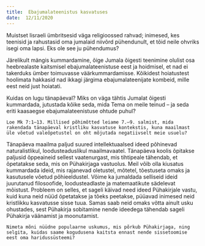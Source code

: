 ```yaml
---
title:  Ebajumalateenistus kasvatuses  
date:  12/11/2020  
---
```


Muistset Iisraeli ümbritsesid väga religioossed rahvad; inimesed, kes teenisid ja rahustasid oma jumalaid niivõrd pühendunult, et tõid neile ohvriks isegi oma lapsi. Eks ole see ju pühendumus?

Järelikult mängis kummardamine, õige Jumala õigesti teenimine olulist osa heebrealaste kaitsmisel ebajumalateenistuse eest ja hoidmisel, et nad ei takerduks ümber toimuvasse väärkummardamisse. Kõikidest hoiatustest hoolimata hakkasid nad ikkagi järgima ebajumalateenijate kombeid, mille eest neid just hoiatati.

Kuidas on lugu tänapäeval? Miks on väga tähtis Jumalat õigesti kummardada, jutustada kõike seda, mida Tema on meile teinud – ja seda eriti kaasaegse eba­jumalateenistuse ohtude puhul?

`Loe Mk 7:1–13. Millised põhimõtted leiame 7.–9. salmist, mida rakendada tänapäeval kristliku kasvatuse kontekstis, kuna maailmast üle võetud valeõpetustel on oht mõjutada negatiivselt meie usuelu?`

Tänapäeva maailma paljud suured intellektuaalsed ideed põhinevad naturalistlikul, loodusteaduslikul maailmavaatel. Tänapäeva koolis õpitakse paljusid õppeaineid sellest vaatenurgast, mis tihtipeale tähendab, et õpetatakse seda, mis on Pühakirjaga vastuolus. Meil võib olla kiusatus kummardada ideid, mis rajanevad oletustel, mõtetel, tõestuseta omaks ja kasutusele võetud põhieeldustel. Võime ka jumaldada selliseid ideid juurutanud filosoofide, loodusteadlaste ja matemaatikute sädelevat mõistust. Probleem on selles, et sageli käivad need ideed Püha­kirjale vastu, kuid kuna neid nüüd õpetatakse ja tõeks peetakse, püüavad inimesed neid kristlikku kasvatusse sisse tuua. Samas saab neid omaks võtta ainult usku ohustades, sest Pühakirja sobitamine nende ideedega tähendab sageli Pühakirja väänamist ja moonutamist.

`Nimeta mõni nüüdne populaarne uskumus, mis põrkub Pühakirjaga, ning selgita, kuidas saame kogudusena kaitsta ennast nende sissetoomise eest oma haridussüsteemi?`